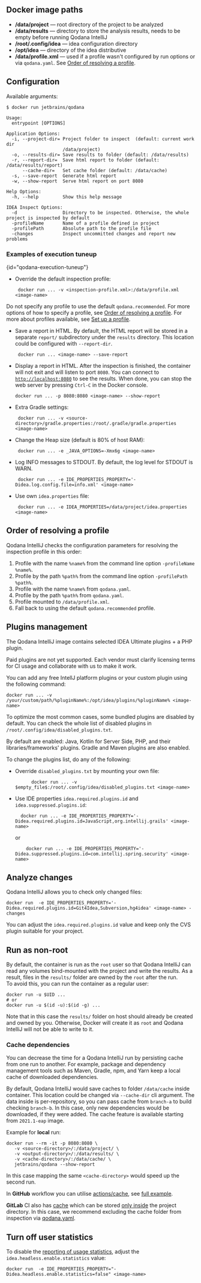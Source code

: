 [//]: # (title: Docker Image Paths and Configuration Options)

## Docker image paths

- **/data/project**       &mdash; root directory of the project to be analyzed
- **/data/results**       &mdash; directory to store the analysis results, needs to be empty before running Qodana IntelliJ
- **/root/.config/idea**  &mdash; idea configuration directory
- **/opt/idea**           &mdash; directory of the idea distributive
- **/data/profile.xml**   &mdash; used if a profile wasn't configured by run options or via `qodana.yaml`. See [Order of resolving a profile](#Order+of+resolving+a+profile).

## Configuration

Available arguments:

```shell
$ docker run jetbrains/qodana

Usage:
  entrypoint [OPTIONS]

Application Options:
  -i, --project-dir= Project folder to inspect  (default: current work dir
                     /data/project)
  -o, --results-dir= Save results to folder (default: /data/results)
  -r, --report-dir=  Save html report to folder (default: /data/results/report)
      --cache-dir=   Set cache folder (default: /data/cache)
  -s, --save-report  Generate html report
  -w, --show-report  Serve html report on port 8080

Help Options:
  -h, --help         Show this help message

IDEA Inspect Options:
  -d                 Directory to be inspected. Otherwise, the whole project is inspected by default
  -profileName       Name of a profile defined in project
  -profilePath       Absolute path to the profile file
  -changes           Inspect uncommitted changes and report new problems
```

[//]: # "Why uncommitted changes? I heard that -changes allows to see changes only "

### Examples of execution tuneup
{id="qodana-execution-tuneup"}

- Override the default inspection profile:

  ```shell
   docker run ... -v <inspection-profile.xml>:/data/profile.xml <image-name>
   ```
Do not specify any profile to use the default `qodana.recommended`. For more options of how to specify a profile, see [Order of resolving a profile](#Order+of+resolving+a+profile).
For more about profiles available, see [Set up a profile](qodana-yaml.md#Set+up+a+profile).

- Save a report in HTML. By default, the HTML report will be stored in a separate `report/` subdirectory under the `results` directory. This location could be configured with `--report-dir`.

  ```shell
   docker run ... <image-name> --save-report
   ```

- Display a report in HTML. After the inspection is finished, the container will not exit and will listen to port `8080`. You can connect to [`http://localhost:8080`](http://localhost:8080) to see the results. When done, you can stop the web server by pressing `Ctrl-C` in the Docker console.

   ```shell
   docker run ... -p 8080:8080 <image-name> --show-report
   ```

- Extra Gradle settings:

  ```shell
   docker run ... -v <source-directory>/gradle.properties:/root/.gradle/gradle.properties <image-name>
   ```

- Change the Heap size (default is 80% of host RAM):

  ```shell
   docker run ... -e _JAVA_OPTIONS=-Xmx6g <image-name>
   ```

- Log INFO messages to STDOUT. By default, the log level for STDOUT is WARN.

  ```shell
   docker run ... -e IDE_PROPERTIES_PROPERTY='-Didea.log.config.file=info.xml' <image-name>
   ```

- Use own `idea.properties` file:

  ```shell
   docker run ... -e IDEA_PROPERTIES=/data/project/idea.properties <image-name>
   ```


## Order of resolving a profile

Qodana IntelliJ checks the configuration parameters for resolving the inspection profile in this order:
1. Profile with the name `%name%` from the command line option `-profileName %name%`.
2. Profile by the path `%path%` from the command line option `-profilePath %path%`.
3. Profile with the name `%name%` from `qodana.yaml`.
4. Profile by the path `%path%` from `qodana.yaml`.
5. Profile mounted to `/data/profile.xml`.
6. Fall back to using the default `qodana.recommended` profile.

## Plugins management

The Qodana IntelliJ image contains selected IDEA Ultimate plugins + a PHP plugin.

Paid plugins are not yet supported. Each vendor must clarify licensing terms for CI usage and collaborate with us to make it work.

You can add any free IntellJ platform plugins or your custom plugin using the following command:

```shell
docker run ... -v /your/custom/path/%pluginName%:/opt/idea/plugins/%pluginName% <image-name>
```

To optimize the most common cases, some bundled plugins are disabled by default. You can check the whole list of disabled plugins in `/root/.config/idea/disabled_plugins.txt`.

By default are enabled: Java, Kotlin for Server Side, PHP, and their libraries/frameworks' plugins. Gradle and Maven plugins are also enabled.

To change the plugins list, do any of the following:
- Override `disabled_plugins.txt` by mounting your own file:

  ```shell
        docker run ... -v $empty_file$:/root/.config/idea/disabled_plugins.txt <image-name>
    ```
- Use IDE properties `idea.required.plugins.id` and `idea.suppressed.plugins.id`:

  ```shell
    docker run ... -e IDE_PROPERTIES_PROPERTY='-Didea.required.plugins.id=JavaScript,org.intellij.grails' <image-name> 
    ```
  or

    ```shell
        docker run ... -e IDE_PROPERTIES_PROPERTY='-Didea.suppressed.plugins.id=com.intellij.spring.security' <image-name> 
    ```

## Analyze changes

Qodana IntelliJ allows you to check only changed files:

```shell
docker run  -e IDE_PROPERTIES_PROPERTY='-Didea.required.plugins.id=Git4Idea,Subversion,hg4idea' <image-name> -changes
```

You can adjust the `idea.required.plugins.id` value and keep only the CVS plugin suitable for your project.

[//]: # "todo: describe  problem with useMirrors in the VCS - a TeamCity problem"

## Run as non-root

By default, the container is run as the `root` user so that Qodana IntelliJ can read any volumes bind-mounted with the project and write the results. As a result, files in the `results/` folder are owned by the `root` after the run.  
To avoid this, you can run the container as a regular user:

```shell
docker run -u $UID ...
# or
docker run -u $(id -u):$(id -g) ...
```

Note that in this case the `results/` folder on host should already be created and owned by you. Otherwise, Docker will create it as `root` and Qodana IntelliJ will not be able to write to it.

### Cache dependencies

You can decrease the time for a Qodana IntelliJ run by persisting cache from one run to another. For example, package and dependency management tools such as Maven, Gradle, npm, and Yarn keep a local cache of downloaded dependencies.

By default, Qodana IntelliJ  would save caches to folder `/data/cache` inside container. This location could be changed via `--cache-dir` cli argument. The data inside is per-repository, so you can pass cache from `branch-a` to build checking `branch-b`. In this case, only new dependencies would be downloaded, if they were added. The cache feature is available starting from `2021.1-eap` image.

Example for **local** run:
   ```
   docker run --rm -it -p 8080:8080 \
      -v <source-directory>/:/data/project/ \
      -v <output-directory>/:/data/results/ \
      -v <cache-directory>/:/data/cache/ \
      jetbrains/qodana --show-report
   ```
In this case mapping the same `<cache-directory>` would speed up the second run.

In **GitHub** workflow you can utilise [actions/cache](https://docs.github.com/en/actions/guides/caching-dependencies-to-speed-up-workflows), see [full example](qodana-intellij-docker-readme.md#Run+analysis+in+CI).

**GitLab** CI also has [cache](https://docs.gitlab.com/ee/ci/caching/) which can be stored [only inside](https://docs.gitlab.com/ee/ci/yaml/README.html#cachepaths) the project directory. In this case, we recommend excluding the cache folder from inspection via [qodana.yaml](qodana-yaml.md#exclude-paths).

## Turn off user statistics

To disable the [reporting of usage statistics](qodana-intellij-docker-readme.md#Usage+statistics), adjust the `idea.headless.enable.statistics` value:

```shell
docker run  -e IDE_PROPERTIES_PROPERTY="-Didea.headless.enable.statistics=false" <image-name> 
```
